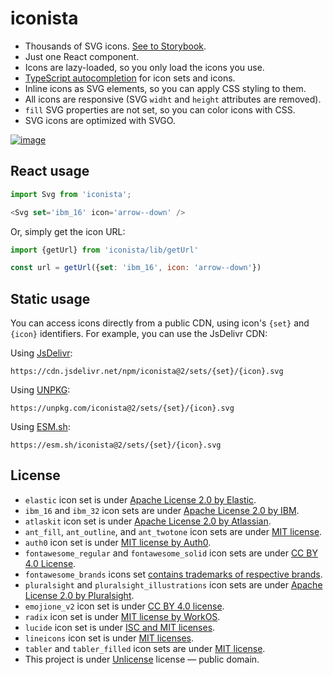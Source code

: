 # iconista

- Thousands of SVG icons. [See to Storybook][storybook].
- Just one React component.
- Icons are lazy-loaded, so you only load the icons you use.
- [TypeScript autocompletion](./docs/icon.gif) for icon sets and icons.
- Inline icons as SVG elements, so you can apply CSS styling to them.
- All icons are responsive (SVG `widht` and `height` attributes are removed).
- `fill` SVG properties are not set, so you can color icons with CSS.
- SVG icons are optimized with SVGO.


[![image](https://user-images.githubusercontent.com/9773803/55281453-d8aafc80-5334-11e9-88b2-b275e41c9ec6.png)][storybook]

[storybook]: https://streamich.github.io/iconista


## React usage

```js
import Svg from 'iconista';

<Svg set='ibm_16' icon='arrow--down' />
```

Or, simply get the icon URL:

```js
import {getUrl} from 'iconista/lib/getUrl'

const url = getUrl({set: 'ibm_16', icon: 'arrow--down'})
```


## Static usage

You can access icons directly from a public CDN, using icon's `{set}` and
`{icon}` identifiers. For example, you can use the JsDelivr CDN:

Using [JsDelivr](https://cdn.jsdelivr.net/npm/iconista@2/sets/lucide/beef.svg):

```
https://cdn.jsdelivr.net/npm/iconista@2/sets/{set}/{icon}.svg
```

Using [UNPKG](https://unpkg.com/iconista@2/sets/lucide/beef.svg):

```
https://unpkg.com/iconista@2/sets/{set}/{icon}.svg
```

Using [ESM.sh](https://esm.sh/iconista@2.18.0/sets/lucide/beef.svg):

```
https://esm.sh/iconista@2/sets/{set}/{icon}.svg
```


## License

- `elastic` icon set is under [Apache License 2.0 by Elastic](https://github.com/elastic/eui/blob/master/LICENSE).
- `ibm_16` and `ibm_32` icon sets are under [Apache License 2.0 by IBM](https://github.com/IBM/carbon-elements/blob/master/LICENSE).
- `atlaskit` icon set is under [Apache License 2.0 by Atlassian](https://bitbucket.org/atlassian/atlaskit-mk-2/src/master/LICENSE).
- `ant_fill`, `ant_outline`, and `ant_twotone` icon sets are under [MIT license](https://github.com/ant-design/ant-design-icons/blob/c09692d385d37ceee509e48fbe502051251f2e87/packages/icons/package.json#L17).
- `auth0` icon set is under [MIT license by Auth0](https://github.com/auth0/cosmos/blob/b37531ae3ade2752ec041c532c90ed03e140143e/LICENSE).
- `fontawesome_regular` and `fontawesome_solid` icon sets are under [CC BY 4.0 License](https://github.com/FortAwesome/Font-Awesome/blob/1975bba5c4ade236c02bf2e5f9551160ee85109d/LICENSE.txt#L8).
- `fontawesome_brands` icons set [contains trademarks of respective brands](https://github.com/FortAwesome/Font-Awesome/blob/1975bba5c4ade236c02bf2e5f9551160ee85109d/LICENSE.txt#L30).
- `pluralsight` and `pluralsight_illustrations` icon sets are under [Apache License 2.0 by Pluralsight](https://github.com/pluralsight/design-system/blob/f6e81d360336df88764a517440003355c07f761a/LICENSE).
- `emojione_v2` icon set is under [CC BY 4.0 license](https://creativecommons.org/licenses/by/4.0/).
- `radix` icon set is under [MIT license by WorkOS](https://github.com/radix-ui/icons/blob/237cd76c007a573c2a6f6caabe9ea3de81393f50/LICENSE).
- `lucide` icon set is under [ISC and MIT licenses](https://github.com/lucide-icons/lucide/blob/1eee03451a5447069aceaaafbb1967fc78670bf8/LICENSE).
- `lineicons` icon set is under [MIT licenses](https://github.com/LineiconsHQ/Lineicons/blob/2630a45a259164dea83497d6dfeb9050c054fc22/LICENSE.md).
- `tabler` and `tabler_filled` icon sets are under [MIT license](https://github.com/tabler/tabler-icons/blob/e54656d27e9682d61482626bf9f4d093928b7c95/LICENSE).
- This project is under [Unlicense](LICENSE) license &mdash; public domain.

